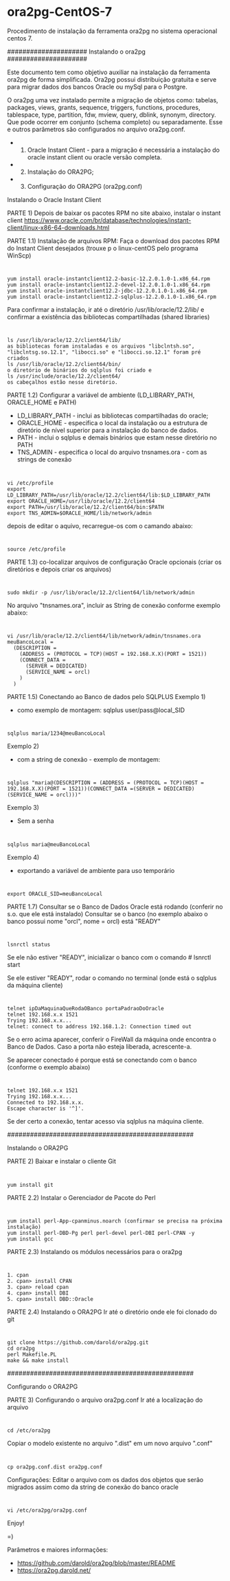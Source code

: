 # ora2pg-CentOS-7
Procedimento de instalação da ferramenta ora2pg no sistema operacional centos 7.

#####################  Instalando o ora2pg ##################### 

Este documento tem como objetivo auxiliar na instalação da ferramenta ora2pg de forma simplificada.
Ora2pg possui distribuição gratuita e serve para migrar dados dos bancos Oracle ou mySql para o Postgre. 

O ora2pg uma vez instalado permite a migração de objetos como: tabelas, packages, views, grants, sequence, 
triggers, functions, procedures, tablespace, type, partition, fdw, mview, query, dblink, synonym, directory.
Que pode ocorrer em conjunto (schema completo) ou separadamente. 
Esse e outros parâmetros são configurados no arquivo ora2pg.conf.
  
* 1) Oracle Instant Client - para a migração é necessária a instalação do oracle instant client ou oracle versão completa.
* 2) Instalação do ORA2PG;
* 3) Configuração do ORA2PG (ora2pg.conf)

Instalando o Oracle Instant Client

PARTE 1) Depois de baixar os pacotes RPM no site abaixo, instalar o instant client
	https://www.oracle.com/br/database/technologies/instant-client/linux-x86-64-downloads.html

PARTE 1.1) Instalação de arquivos RPM:
Faça o download dos pacotes RPM do Instant Client desejados (trouxe p o linux-centOS pelo programa WinScp)
# 
	yum install oracle-instantclient12.2-basic-12.2.0.1.0-1.x86_64.rpm
	yum install oracle-instantclient12.2-devel-12.2.0.1.0-1.x86_64.rpm
	yum install oracle-instantclient12.2-jdbc-12.2.0.1.0-1.x86_64.rpm
	yum install oracle-instantclient12.2-sqlplus-12.2.0.1.0-1.x86_64.rpm
	
Para confirmar a instalação, ir até o diretório /usr/lib/oracle/12.2/lib/ e confirmar a existência das bibliotecas compartilhadas (shared libraries)
#
	ls /usr/lib/oracle/12.2/client64/lib/
	as bibliotecas foram instaladas e os arquivos "libclntsh.so", "libclntsg.so.12.1", "libocci.so" e "libocci.so.12.1" foram pré criados
	ls /usr/lib/oracle/12.2/client64/bin/
	o diretório de binários do sqlplus foi criado e 
	ls /usr/include/oracle/12.2/client64/
	os cabeçalhos estão nesse diretório.
  
PARTE 1.2) Configurar a variável de ambiente (LD_LIBRARY_PATH, ORACLE_HOME e PATH)
* LD_LIBRARY_PATH - inclui as bibliotecas compartilhadas do oracle;
* ORACLE_HOME - especifica o local da instalação ou a estrutura de diretório de nível superior para a instalação do banco de dados.
* PATH - inclui o sqlplus e demais binários que estam nesse diretório no PATH
* TNS_ADMIN - especifica o local do arquivo tnsnames.ora - com as strings de conexão
# 
	vi /etc/profile
	export LD_LIBRARY_PATH=/usr/lib/oracle/12.2/client64/lib:$LD_LIBRARY_PATH
	export ORACLE_HOME=/usr/lib/oracle/12.2/client64
	export PATH=/usr/lib/oracle/12.2/client64/bin:$PATH
	export TNS_ADMIN=$ORACLE_HOME/lib/network/admin

depois de editar o aquivo, recarregue-os com o camando abaixo:
# 	
	source /etc/profile
	
PARTE 1.3) co-localizar arquivos de configuração Oracle opcionais (criar os diretórios e depois criar os arquivos)
# 
	sudo mkdir -p /usr/lib/oracle/12.2/client64/lib/network/admin
	
No arquivo "tnsnames.ora", incluir as String de conexão conforme exemplo abaixo:
# 
	vi /usr/lib/oracle/12.2/client64/lib/network/admin/tnsnames.ora
	meuBancoLocal =
	  (DESCRIPTION =
	    (ADDRESS = (PROTOCOL = TCP)(HOST = 192.168.X.X)(PORT = 1521))
	    (CONNECT_DATA =
	      (SERVER = DEDICATED)
	      (SERVICE_NAME = orcl)
	    )
	  )

PARTE 1.5) Conectando ao Banco de dados pelo SQLPLUS
Exemplo 1) 
* como exemplo de montagem: sqlplus user/pass@local_SID 
# 
	sqlplus maria/1234@meuBancoLocal
	
Exemplo 2) 
* com a string de conexão - exemplo de montagem: 
# 
	sqlplus "maria@(DESCRIPTION = (ADDRESS = (PROTOCOL = TCP)(HOST = 192.168.X.X)(PORT = 1521))(CONNECT_DATA =(SERVER = DEDICATED)(SERVICE_NAME = orcl)))"
	
Exemplo 3)
* Sem a senha
# 	
	sqlplus maria@meuBancoLocal
	
Exemplo 4) 
* exportando a variável de ambiente para uso temporário
#  
	export ORACLE_SID=meuBancoLocal 

PARTE 1.7) Consultar se o Banco de Dados Oracle está rodando (conferir no s.o. que ele está instalado) Consultar se o banco (no exemplo abaixo o banco possui nome "orcl", nome = orcl) está "READY"
# 
	lsnrctl status 
Se ele não estiver "READY", inicializar o banco com o comando
	# lsnrctl start
	
Se ele estiver "READY", rodar o comando no terminal (onde está o sqlplus da máquina cliente)
# 	
	telnet ipDaMaquinaQueRodaOBanco portaPadraoDoOracle
	telnet 192.168.x.x 1521 
	Trying 192.168.x.x...
	telnet: connect to address 192.168.1.2: Connection timed out
	
Se o erro acima aparecer, conferir o FireWall da máquina onde encontra o Banco de Dados. Caso a porta não esteja liberada, acrescente-a.
	
Se aparecer conectado é porque está se conectando com o banco (conforme o exemplo abaixo)
#
	telnet 192.168.x.x 1521 
	Trying 192.168.x.x...
	Connected to 192.168.x.x.
	Escape character is '^]'.

Se der certo a conexão, tentar acesso via sqlplus na máquina cliente.	
	
#################################################

Instalando o ORA2PG

PARTE 2) Baixar e instalar o cliente Git
# 	
	yum install git
		
PARTE 2.2) Instalar o Gerenciador de Pacote do Perl
# 
	yum install perl-App-cpanminus.noarch (confirmar se precisa na próxima instalação)
	yum install perl-DBD-Pg perl perl-devel perl-DBI perl-CPAN -y
	yum install gcc
	
PARTE 2.3) Instalando os módulos necessários para o ora2pg
#
	1. cpan
	2. cpan> install CPAN
	3. cpan> reload cpan
	4. cpan> install DBI
	5. cpan> install DBD::Oracle
	
PARTE 2.4) Instalando o ORA2PG
Ir até o diretório onde ele foi clonado do git
# 
	git clone https://github.com/darold/ora2pg.git
	cd ora2pg
	perl Makefile.PL
	make && make install	
	
#################################################

	
Configurando o ORA2PG

PARTE 3) Configurando o arquivo ora2pg.conf
	Ir até a localização do arquivo
# 
	cd /etc/ora2pg
Copiar o modelo existente no arquivo ".dist" em um novo arquivo ".conf"
# 
	cp ora2pg.conf.dist ora2pg.conf
	
Configurações: 
Editar o arquivo com os dados dos objetos que serão migrados assim como da string de conexão do banco oracle
#
	vi /etc/ora2pg/ora2pg.conf
	
Enjoy!

=)	
	
	
Parâmetros e maiores informações: 
* https://github.com/darold/ora2pg/blob/master/README
* https://ora2pg.darold.net/
	
	
	
